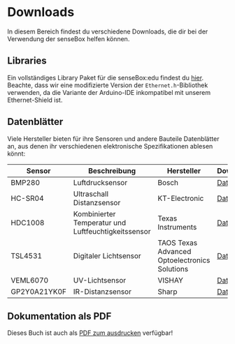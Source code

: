 # Downloads
In diesem Bereich findest du verschiedene Downloads, die dir bei der Verwendung der senseBox helfen können.

## Libraries
Ein vollständiges Library Paket für die senseBox:edu findest du [hier](https://raw.githubusercontent.com/sensebox/resources/master/libraries/senseBox_Libraries.zip).
Beachte, dass wir eine modifizierte Version der `Ethernet.h`-Bibliothek verwenden, da die Variante der Arduino-IDE inkompatibel mit unserem Ethernet-Shield ist.

## Datenblätter
Viele Hersteller bieten für ihre Sensoren und andere Bauteile Datenblätter an, aus denen ihr verschiedenen elektronische Spezifikationen ablesen könnt:

| Sensor  | Beschreibung  | Hersteller | Download |
|---------|---------------|------------|----------|
| BMP280  | Luftdrucksensor | Bosch | [Datenblatt](https://raw.githubusercontent.com/sensebox/resources/master/datasheets/datasheet_BMP280-pressure-sensor.pdf) |
| HC-SR04 | Ultraschall Distanzsensor | KT-Electronic | [Datenblatt](https://raw.githubusercontent.com/sensebox/resources/master/datasheets/datasheet_HC-SR04_ultraschallmodul.pdf) |
| HDC1008 | Kombinierter Temperatur und Luftfeuchtigkeitssensor| Texas Instruments     |[Datenblatt](https://raw.githubusercontent.com/sensebox/resources/master/datasheets/datasheet_hdc1008.pdf)
| TSL4531 | Digitaler Lichtsensor | TAOS Texas Advanced Optoelectronics Solutions |[Datenblatt](https://raw.githubusercontent.com/sensebox/resources/master/datasheets/datasheet_TSL4531_lux-sensor.pdf)|
| VEML6070| UV-Lichtsensor | VISHAY | [Datenblatt](https://raw.githubusercontent.com/sensebox/resources/master/datasheets/datasheet_veml6070-UV-A-Light-Sensor.pdf) |
| GP2Y0A21YK0F | IR-Distanzsensor  | Sharp | [Datenblatt](https://raw.githubusercontent.com/sensebox/resources/master/datasheets/datasheet_sharp_ir-dist_GP2Y0A21YK0F.pdf) |

## Dokumentation als PDF
Dieses Buch ist auch als [PDF zum ausdrucken](https://www.gitbook.com/download/pdf/book/sensebox/edu?lang=de) verfügbar!

